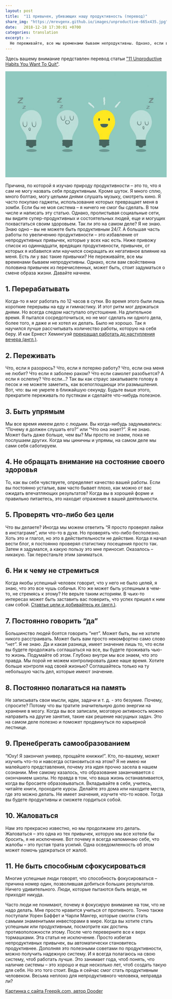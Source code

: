 ```yaml
---
layout: post
title:  "11 привычек, убивающих нашу продуктивность (перевод)"
share_img: "https://mrevgenx.github.io/images/unproductive-665x435.jpg"
date:   2018-12-18 17:30:01 +0700
categories: translation
excerpt: >-
  Не переживайте, все мы временами бываем непродуктивны. Однако, если вам свойственна половина привычек из перечисленных, может быть, стоит задуматься о смене образа жизни.
---
```

Здесь вашему внимание представлен перевод статьи ["11 Unproductive Habits You Want To Quit"](https://dariusforoux.com/unproductive-habits/).

![alt text](/images/unproductive-665x435.jpg "Logo Title Text 1")

Причина, по которой я изучаю природу продуктивности – это то, что я сам не могу назвать себя продуктивным. Кроме шуток.
Я много сплю, много болтаю, могу целыми днями слушать музыку, смотреть кино. Я часто покупаю гаджеты, использование которых превращает меня в зомби.
Если бы не моя система – я ничего не смог бы сделать. В том числе и написать эту статью. Однако, пролистывая социальные сети, вы видите супер-продуктивных и состоятельных людей, еще и могущих похвастаться своим здоровьем. Так ли это на самом деле?
Я не знаю. Знаю одно – вы не можете быть продуктивным 24/7. А большая часть работы по увеличению продуктивности – это избавление от непродуктивных привычек, которые у всех нас есть.
Ниже привожу список из одиннадцати, вредящих продуктивности, привычек, от которых я избавился или научился сокращать их негативное влияние на меня. Есть ли у вас такие привычки? Не переживайте, все мы временами бываем непродуктивны. Однако, если вам свойственна половина привычек из перечисленных, может быть, стоит задуматься о смене образа жизни.
Давайте начнем.

## 1. Перерабатывать

Когда-то я мог работать по 12 часов в сутки. Во время этого были лишь короткие перерывы на еду и гимнастику. И этот ритм мог держаться днями. Но всегда следом наступало опустошение. На длительное время. Я пытался сосредоточиться, но не мог сделать ни одного дела, более того, я даже и не хотел их делать. Было не хорошо. Так я научился лучше рассчитывать количество работы, которую на себя беру. И как Ернест Хемингуэй [прекращал работать до наступления вечера (англ.)](https://dariusforoux.com/hemingway-working-habit/).

## 2. Переживать

Что, если я разорюсь? Что, если я потеряю работу? Что, если она меня не любит? Что если я заболею раком? Что если самолет разобъется? А если я ослепну? Что если…? Так вы как страус закапываете голову в песок и не можете заметить, как всепоглощающи эти размышления. Вот, что: вы не умрете в ближайшую секунду. Будьте выше этого, прекратите переживать по пустякам и сделайте что-нибудь полезное.

## 3. Быть упрямым

Мы все время имеем дело с людьми. Вы когда-нибудь задумывались: “Почему я должен слушать его?” или “Что она знает?”. Я не знаю. Может быть даже больше, чем вы? Мы просто не знаем, пока не послушаем других. Когда мы циничны и упрямы, на самом деле мы сами себя саботируем.

## 4. Не обращать внимание на состояние своего здоровья

То, как вы себя чувствуете, определяет качество вашей работы. Если вы постоянно усталые, вам часто бывает плохо, как можно от вас ожидать впечатляющих результатов? Когда вы в хорошей форме и правильно питаетесь, это находит отражение в вашей деятельности.

## 5. Проверять что-либо без цели

Что вы делаете? Иногда мы можем ответить “Я просто проверял лайки в инстаграме”, или что-то в духе. Но проверять что-либо бесполезно. Хоть это и глагол, но это в действительности не действие. Когда я начал вести блог, я постоянно проверял статистику посещения просто так. Затем я задумался, а какую пользу это мне приносит. Оказалось – никакую. Так перестаньте этим заниматься.

## 6. Ни к чему не стремиться

Когда якобы успешный человек говорит, что у него не было целей, я знаю, что это все чушь собачья. Кто же может быть успешным в чем-то, не стремясь к этому? Не верьте таким историям. В чьих-то интересах может быть заставить вас поверить, что успех пришел к ним сам собой. [Ставтье цели и добивайтесь их (англ.)](https://dariusforoux.com/goals-dont-replace-systems%e2%80%8a/).

## 7. Постоянно говорить “да”

Большинство людей боятся говорить “нет”. Может быть, вы не хотите никого расстраивать. Может быть вам просто некомфортно само слово “нет”. Я не знаю. Да и какая разница, имеет значение лишь то, что если вы будете продолжать соглашаться на все, вы будете проживать чью-то жизнь. Подумайте об этом. Глубоко внутри мы все знаем, что это правда. Мы порой не можем контролировать даже наше время. Хотите больше контроля над своей жизнью? Соглашайтесь только на ту небольшую часть дел, которые имеют значение.

## 8. Постоянно полагаться на память

Не записывать свои мысли, идеи, задачи и т. д. - это безумие. Почему, спросите? Потому что вы тратите значительную долю энергии на хранение в мозгу. Когда вы все записали, мозговую активность можно направить на другие занятия, такие как решение насущных задач. Это на самом деле полезно и поможет продвинуться по карьерной лестнице.

## 9. Пренебрегать самообразованием

“Юху! Я закончил универ, прощайте книжки!”. Кто, по-вашему, может изучить что-то и навсегда остановиться на этом? Я не имею ни малейшего представления, почему эта идея прочно засела в нашем сознании. Мне самому казалось, что образование заканчивается с окончанием школы. Но правда в том, что ваша жизнь останавливается, когда вы бросаете образовываться. Вкладывайте в себя, учитесь, читайте книги, проходите курсы. Делайте это дома или находите места, где это можно делать. Не имеет значения, изучите что-то новое. Тогда вы будете продуктивны и сможете гордиться собой.

## 10. Жаловаться

Нам это прекрасно известно, но мы продолжаем это делать. Жаловаться – это одна из тех привычек, которую мы все хотели бы бросить, я не исключение. Вот почему я всегда напоминаю себе, что жалобы – это пустая трата усилий. Одна осведомленность об этом может помочь удежраться от жалоб.

## 11. Не быть способным сфокусироваться

Многие успешные люди говорят, что способность фокусироваться – причина номер один, позволившая добиться больших результатов. Ничего удивительного. Люди, которые пытаются быть везде, не приходят никуда.

Часто люди не понимают, почему я фокусирую внимание на том, что не надо делать. Мне просто нравится учиться от противного. Точно также поступали Уорен Баффет и Чарли Мангер, которые смогли стать самыми знаменитыми инвесторами в мире.
Когда вы хотите стать успешным или продуктивным, посмотрите как достичь противоположности этому. После чего переверните все к верх тормашками. Эта статья не исключение.
Просто избегая непродуктивных привычек, вы автоматически становитесь продуктивнее. Дополняя это полезными советами по продуктивности, можно получить надежную систему. И я всегда полагаюсь на свою систему, чтоб работать лучше. Это занимает года, чтоб понять, что наличие системы – это хорошо и еще несколько лет, чтоб создать такую для себя. Но это того стоит.
Ведь я сейчас смог стать продуктивным человеком. Весьма неплохо для непродуктивного человека, неправда ли?

[Картинка с сайта Freepik.com, автор Dooder](https://www.freepik.com/free-photos-vectors/business)
